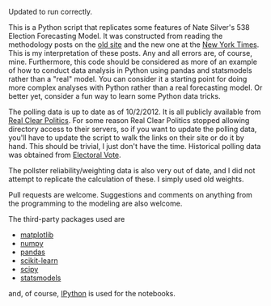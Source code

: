 Updated to run correctly.  
  
This is a Python script that replicates some features of Nate Silver's 538 Election Forecasting Model. It was constructed from reading the methodology posts on the [old site](http://www.fivethirtyeight.com/2008/03/frequently-asked-questions-last-revised.html) and the new one at the [New York Times](http://fivethirtyeight.blogs.nytimes.com/). This is my interpretation of these posts. Any and all errors are, of course, mine. Furthermore, this code should be considered as more of an example of how to conduct data analysis in Python using pandas and statsmodels rather than a "real" model. You can consider it a starting point for doing more complex analyses with Python rather than a real forecasting model. Or better yet, consider a fun way to learn some Python data tricks.

The polling data is up to date as of 10/2/2012. It is all publicly available from [Real Clear Politics](http://www.realclearpolitics.com/). For some reason Real Clear Politics stopped allowing directory access to their servers, so if you want to update the polling data, you'll have to update the script to walk the links on their site or do it by hand. This should be trivial, I just don't have the time. Historical polling data was obtained from [Electoral Vote](electoral-vote.com).

The pollster reliability/weighting data is also very out of date, and I did not attempt to replicate the calculation of these. I simply used old weights.

Pull requests are welcome. Suggestions and comments on anything from the programming to the modeling are also welcome.

The third-party packages used are 

* [matplotlib](http://matplotlib.org/)
* [numpy](http://numpy.org/)
* [pandas](http://pandas.pydata.org/)
* [scikit-learn](http://scikit-learn.org/stable/)
* [scipy](http://www.scipy.org/)
* [statsmodels](http://statsmodels.sourceforge.net/)

and, of course, [IPython](http://ipython.org/) is used for the notebooks.
